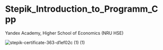 # Stepik_Introduction_to_Programm_Cpp
Yandex Academy, Higher School of Economics (NRU HSE)

![stepik-certificate-363-d1ef02c (1) (1)](https://user-images.githubusercontent.com/104319810/168439782-79a86508-0bd2-4315-8e92-ce123678514d.png)
